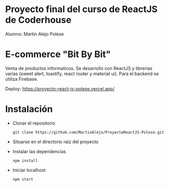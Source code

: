 # Proyecto final del curso de ReactJS de Coderhouse

Alumno: Martin Alejo Polese

# E-commerce "Bit By Bit"

Venta de productos informaticos. Se desarrollo con ReactJS y librerías varías (sweet alert, toastify, react router y material ui). Para el backend se utiliza Firebase.

Deploy: https://proyecto-react-js-polese.vercel.app/

# Instalación

- Clonar el repositorio

  ```
  git clone https://github.com/MartinAlejo/ProyectoReactJS-Polese.git
  ```

- Situarse en el directorio raiz del proyecto

- Instalar las dependencias

  ```
  npm install
  ```

- Iniciar localhost

  ```
  npm start
  ```